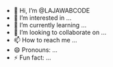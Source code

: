 - 👋 Hi, I’m @LAJAWABCODE
- 👀 I’m interested in ...
- 🌱 I’m currently learning ...
- 💞️ I’m looking to collaborate on ...
- 📫 How to reach me ...
- 😄 Pronouns: ...
- ⚡ Fun fact: ...

<!---
LAJAWABCODE/LAJAWABCODE is a ✨ special ✨ repository because its `README.md` (this file) appears on your GitHub profile.
You can click the Preview link to take a look at your changes.
--->
